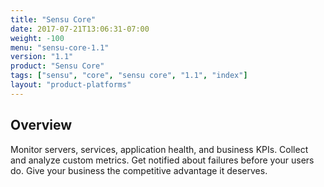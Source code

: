 ```yaml
---
title: "Sensu Core"
date: 2017-07-21T13:06:31-07:00
weight: -100
menu: "sensu-core-1.1"
version: "1.1"
product: "Sensu Core"
tags: ["sensu", "core", "sensu core", "1.1", "index"]
layout: "product-platforms"
---
```


## Overview
Monitor servers, services, application health, and business KPIs. Collect and analyze custom metrics. Get notified about failures before your users do. Give your business the competitive advantage it deserves.
